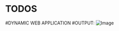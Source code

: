 # TODOS
#DYNAMIC WEB APPLICATION
#OUTPUT:
![Image](https://github.com/user-attachments/assets/51864736-70dd-4bf7-81e2-e8261b91ef82)
